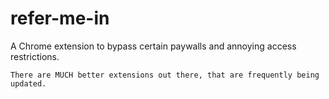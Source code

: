 # refer-me-in
A Chrome extension to bypass certain paywalls and annoying access restrictions.

```
There are MUCH better extensions out there, that are frequently being updated.
```
